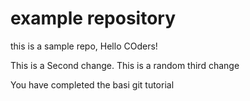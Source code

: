 
# example repository
this is a sample repo, Hello COders!

This is a Second change.
This is a random third change 

You have completed the basi git tutorial


